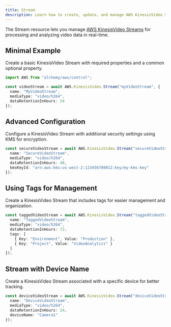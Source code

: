 ```yaml
---
title: Stream
description: Learn how to create, update, and manage AWS KinesisVideo Streams using Alchemy Cloud Control.
---
```



The Stream resource lets you manage [AWS KinesisVideo Streams](https://docs.aws.amazon.com/kinesisvideo/latest/userguide/) for processing and analyzing video data in real-time.

## Minimal Example

Create a basic KinesisVideo Stream with required properties and a common optional property.

```ts
import AWS from "alchemy/aws/control";

const videoStream = await AWS.KinesisVideo.Stream("myVideoStream", {
  name: "MyVideoStream",
  mediaType: "video/h264",
  dataRetentionInHours: 24
});
```

## Advanced Configuration

Configure a KinesisVideo Stream with additional security settings using KMS for encryption.

```ts
const secureVideoStream = await AWS.KinesisVideo.Stream("secureVideoStream", {
  name: "SecureVideoStream",
  mediaType: "video/h264",
  dataRetentionInHours: 48,
  kmsKeyId: "arn:aws:kms:us-west-2:123456789012:key/my-kms-key"
});
```

## Using Tags for Management

Create a KinesisVideo Stream that includes tags for easier management and organization.

```ts
const taggedVideoStream = await AWS.KinesisVideo.Stream("taggedVideoStream", {
  name: "TaggedVideoStream",
  mediaType: "video/h264",
  dataRetentionInHours: 72,
  tags: [
    { Key: "Environment", Value: "Production" },
    { Key: "Project", Value: "VideoAnalytics" }
  ]
});
```

## Stream with Device Name

Create a KinesisVideo Stream associated with a specific device for better tracking.

```ts
const deviceVideoStream = await AWS.KinesisVideo.Stream("deviceVideoStream", {
  name: "DeviceVideoStream",
  mediaType: "video/h264",
  dataRetentionInHours: 24,
  deviceName: "Camera1"
});
```
